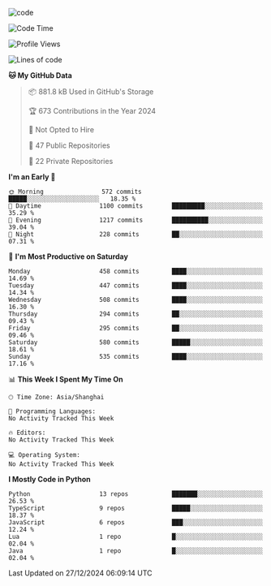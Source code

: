 
<!--
**liuyaanng/liuyaanng** is a ✨ _special_ ✨ repository because its `README.md` (this file) appears on your GitHub profile.

Here are some ideas to get you started:

- 🔭 I’m currently working on ...
- 🌱 I’m currently learning ...
- 👯 I’m looking to collaborate on ...
- 🤔 I’m looking for help with ...
- 💬 Ask me about ...
- 📫 How to reach me: ...
- 😄 Pronouns: ...
- ⚡ Fun fact: ...
-->


![code](https://cdn.jsdelivr.net/gh/liuyaanng/liuyaanng@1.0/code.gif) 

<!--START_SECTION:waka-->
![Code Time](http://img.shields.io/badge/Code%20Time-1%2C098%20hrs%2015%20mins-blue)

![Profile Views](http://img.shields.io/badge/Profile%20Views-0-blue)

![Lines of code](https://img.shields.io/badge/From%20Hello%20World%20I%27ve%20Written-14.9%20million%20lines%20of%20code-blue)

**🐱 My GitHub Data** 

> 📦 881.8 kB Used in GitHub's Storage 
 > 
> 🏆 673 Contributions in the Year 2024
 > 
> 🚫 Not Opted to Hire
 > 
> 📜 47 Public Repositories 
 > 
> 🔑 22 Private Repositories 
 > 
**I'm an Early 🐤** 

```text
🌞 Morning                572 commits         █████░░░░░░░░░░░░░░░░░░░░   18.35 % 
🌆 Daytime                1100 commits        █████████░░░░░░░░░░░░░░░░   35.29 % 
🌃 Evening                1217 commits        ██████████░░░░░░░░░░░░░░░   39.04 % 
🌙 Night                  228 commits         ██░░░░░░░░░░░░░░░░░░░░░░░   07.31 % 
```
📅 **I'm Most Productive on Saturday** 

```text
Monday                   458 commits         ████░░░░░░░░░░░░░░░░░░░░░   14.69 % 
Tuesday                  447 commits         ████░░░░░░░░░░░░░░░░░░░░░   14.34 % 
Wednesday                508 commits         ████░░░░░░░░░░░░░░░░░░░░░   16.30 % 
Thursday                 294 commits         ██░░░░░░░░░░░░░░░░░░░░░░░   09.43 % 
Friday                   295 commits         ██░░░░░░░░░░░░░░░░░░░░░░░   09.46 % 
Saturday                 580 commits         █████░░░░░░░░░░░░░░░░░░░░   18.61 % 
Sunday                   535 commits         ████░░░░░░░░░░░░░░░░░░░░░   17.16 % 
```


📊 **This Week I Spent My Time On** 

```text
🕑︎ Time Zone: Asia/Shanghai

💬 Programming Languages: 
No Activity Tracked This Week

🔥 Editors: 
No Activity Tracked This Week

💻 Operating System: 
No Activity Tracked This Week
```

**I Mostly Code in Python** 

```text
Python                   13 repos            ███████░░░░░░░░░░░░░░░░░░   26.53 % 
TypeScript               9 repos             █████░░░░░░░░░░░░░░░░░░░░   18.37 % 
JavaScript               6 repos             ███░░░░░░░░░░░░░░░░░░░░░░   12.24 % 
Lua                      1 repo              █░░░░░░░░░░░░░░░░░░░░░░░░   02.04 % 
Java                     1 repo              █░░░░░░░░░░░░░░░░░░░░░░░░   02.04 % 
```




 Last Updated on 27/12/2024 06:09:14 UTC
<!--END_SECTION:waka-->
